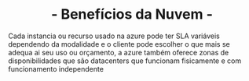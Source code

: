 <div align="center">
  <h1>- Benefícios da Nuvem -</h1>
</div>

Cada instancia ou recurso usado na azure pode ter SLA variáveis dependendo da modalidade e o cliente pode escolher o que mais se adequa ai seu uso ou orçamento, a azure também oferece zonas de disponibilidades que são datacenters que funcionam fisicamente e com funcionamento independente 
